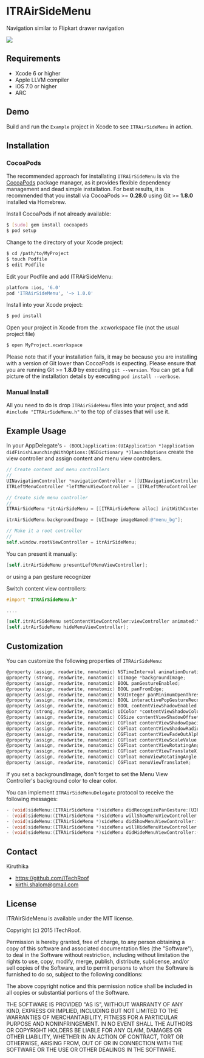 # ITRAirSideMenu

Navigation similar to Flipkart drawer navigation

<img src = "https://imgflip.com/gif/ph508"/>

## Requirements
* Xcode 6 or higher
* Apple LLVM compiler
* iOS 7.0 or higher
* ARC

## Demo

Build and run the `Example` project in Xcode to see `ITRAirSideMenu` in action.

## Installation

### CocoaPods

The recommended approach for installating `ITRAirSideMenu` is via the [CocoaPods](http://cocoapods.org/) package manager, as it provides flexible dependency management and dead simple installation.
For best results, it is recommended that you install via CocoaPods >= **0.28.0** using Git >= **1.8.0** installed via Homebrew.

Install CocoaPods if not already available:

``` bash
$ [sudo] gem install cocoapods
$ pod setup
```

Change to the directory of your Xcode project:

``` bash
$ cd /path/to/MyProject
$ touch Podfile
$ edit Podfile
```

Edit your Podfile and add ITRAirSideMenu:

``` bash
platform :ios, '6.0'
pod 'ITRAirSideMenu', '~> 1.0.0'
```

Install into your Xcode project:

``` bash
$ pod install
```

Open your project in Xcode from the .xcworkspace file (not the usual project file)

``` bash
$ open MyProject.xcworkspace
```

Please note that if your installation fails, it may be because you are installing with a version of Git lower than CocoaPods is expecting. Please ensure that you are running Git >= **1.8.0** by executing `git --version`. You can get a full picture of the installation details by executing `pod install --verbose`.

### Manual Install

All you need to do is drop `ITRAirSideMenu` files into your project, and add `#include "ITRAirSideMenu.h"` to the top of classes that will use it.

## Example Usage

In your AppDelegate's `- (BOOL)application:(UIApplication *)application didFinishLaunchingWithOptions:(NSDictionary *)launchOptions` create the view controller and assign content and menu view controllers.

``` objective-c
// Create content and menu controllers
//
UINavigationController *navigationController = [[UINavigationController alloc] initWithRootViewController:[ITRFirstViewController controller]];
ITRLeftMenuController *leftMenuViewController = [ITRLeftMenuController controller];

// Create side menu controller
//
ITRAirSideMenu *itrAirSideMenu = [[ITRAirSideMenu alloc] initWithContentViewController:navigationController leftMenuViewController:leftMenuViewController];

itrAirSideMenu.backgroundImage = [UIImage imageNamed:@"menu_bg"];

// Make it a root controller
//
self.window.rootViewController = itrAirSideMenu;
```

You can present it manually:

```objective-c
[self.itrAirSideMenu presentLeftMenuViewController];
```

or using a pan gesture recognizer

Switch content view controllers:

```objective-c
#import "ITRAirSideMenu.h"

....

[self.itrAirSideMenu setContentViewController:viewController animated:YES];
[self.itrAirSideMenu hideMenuViewController];
```

## Customization

You can customize the following properties of `ITRAirSideMenu`:

``` objective-c
@property (assign, readwrite, nonatomic) NSTimeInterval animationDuration;
@property (strong, readwrite, nonatomic) UIImage *backgroundImage;
@property (assign, readwrite, nonatomic) BOOL panGestureEnabled;
@property (assign, readwrite, nonatomic) BOOL panFromEdge;
@property (assign, readwrite, nonatomic) NSUInteger panMinimumOpenThreshold;
@property (assign, readwrite, nonatomic) BOOL interactivePopGestureRecognizerEnabled;
@property (assign, readwrite, nonatomic) BOOL contentViewShadowEnabled;
@property (strong, readwrite, nonatomic) UIColor *contentViewShadowColor;
@property (assign, readwrite, nonatomic) CGSize contentViewShadowOffset;
@property (assign, readwrite, nonatomic) CGFloat contentViewShadowOpacity;
@property (assign, readwrite, nonatomic) CGFloat contentViewShadowRadius;
@property (assign, readwrite, nonatomic) CGFloat contentViewFadeOutAlpha;
@property (assign, readwrite, nonatomic) CGFloat contentViewScaleValue;
@property (assign, readwrite, nonatomic) CGFloat contentViewRotatingAngle;
@property (assign, readwrite, nonatomic) CGFloat contentViewTranslateX;
@property (assign, readwrite, nonatomic) CGFloat menuViewRotatingAngle;
@property (assign, readwrite, nonatomic) CGFloat menuViewTranslateX;

```

If you set a backgroundImage, don't forget to set the Menu View Controller's background color to clear color.

You can implement `ITRAirSideMenuDelegate` protocol to receive the following messages:

```objective-c
- (void)sideMenu:(ITRAirSideMenu *)sideMenu didRecognizePanGesture:(UIPanGestureRecognizer *)recognizer;
- (void)sideMenu:(ITRAirSideMenu *)sideMenu willShowMenuViewController:(UIViewController *)menuViewController;
- (void)sideMenu:(ITRAirSideMenu *)sideMenu didShowMenuViewController:(UIViewController *)menuViewController;
- (void)sideMenu:(ITRAirSideMenu *)sideMenu willHideMenuViewController:(UIViewController *)menuViewController;
- (void)sideMenu:(ITRAirSideMenu *)sideMenu didHideMenuViewController:(UIViewController *)menuViewController;
```

## Contact

Kiruthika

- https://github.com/ITechRoof
- kirthi.shalom@gmail.com

## License

ITRAirSideMenu is available under the MIT license.

Copyright (c) 2015 ITechRoof.

Permission is hereby granted, free of charge, to any person obtaining a copy of this software and associated documentation files (the "Software"), to deal in the Software without restriction, including without limitation the rights to use, copy, modify, merge, publish, distribute, sublicense, and/or sell copies of the Software, and to permit persons to whom the Software is furnished to do so, subject to the following conditions:

The above copyright notice and this permission notice shall be included in all copies or substantial portions of the Software.

THE SOFTWARE IS PROVIDED "AS IS", WITHOUT WARRANTY OF ANY KIND, EXPRESS OR IMPLIED, INCLUDING BUT NOT LIMITED TO THE WARRANTIES OF MERCHANTABILITY, FITNESS FOR A PARTICULAR PURPOSE AND NONINFRINGEMENT. IN NO EVENT SHALL THE AUTHORS OR COPYRIGHT HOLDERS BE LIABLE FOR ANY CLAIM, DAMAGES OR OTHER LIABILITY, WHETHER IN AN ACTION OF CONTRACT, TORT OR OTHERWISE, ARISING FROM, OUT OF OR IN CONNECTION WITH THE SOFTWARE OR THE USE OR OTHER DEALINGS IN THE SOFTWARE.


